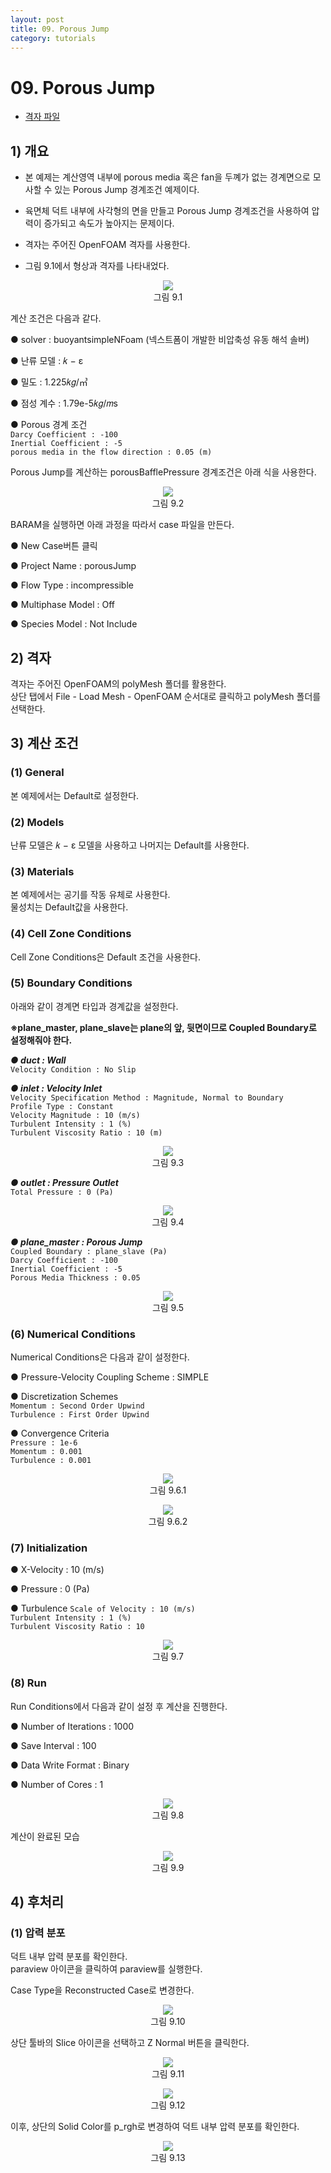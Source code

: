 ```yaml
---
layout: post
title: 09. Porous Jump
category: tutorials
---
```


# 09. Porous Jump 

* [격자 파일](https://drive.google.com/file/d/1c7RgueGF8kfG_pqA0tGbU_TbPpZ99tNG/view?usp=sharing)

## 1) 개요 
* 본 예제는 계산영역 내부에 porous media 혹은 fan을 두꼐가 없는 경계면으로 모사할 수 있는 Porous Jump 경계조건 예제이다.<br>

* 육면체 덕트 내부에 사각형의 면을 만들고 Porous Jump 경계조건을 사용하여 압력이 증가되고 속도가 높아지는 문제이다. <br>

* 격자는 주어진 OpenFOAM 격자를 사용한다.<br>

* 그림 9.1에서 형상과 격자를 나타내었다.<br>

<p align='center'>
    <img src="https://github.com/nextfoam/baram-pages/raw/main/screenshots/porousJump/9.1.png"><br>
    그림 9.1
</p>

계산 조건은 다음과 같다. <br>

●  solver : buoyantsimpleNFoam (넥스트폼이 개발한 비압축성 유동 해석 솔버) <br>

●  난류 모델 : 𝑘 − ε <br>

●  밀도 : 1.225𝑘𝑔/㎥ <br>

●  점성 계수 : 1.79e-5𝑘𝑔/𝑚s <br>

●  Porous 경계 조건<br>
```Darcy Coefficient : -100```<br>
```Inertial Coefficient : -5```<br>
```porous media in the flow direction : 0.05 (m)```<br>

Porous Jump를 계산하는 porousBafflePressure 경계조건은 아래 식을 사용한다.

<p align='center'>
    <img src="https://github.com/nextfoam/baram-pages/raw/main/screenshots/porousJump/9.2.png"><br>
    그림 9.2
</p>

BARAM을 실행하면 아래 과정을 따라서 case 파일을 만든다.<br>

●  New Case버튼 클릭<br>

●  Project Name : porousJump<br>

●  Flow Type : incompressible<br>

●  Multiphase Model : Off<br>

● Species Model : Not Include<br>

## 2) 격자
격자는 주어진 OpenFOAM의 polyMesh 폴더를 활용한다. <br>
상단 탭에서 File - Load Mesh - OpenFOAM 순서대로 클릭하고 polyMesh 폴더를 선택한다. <br>

## 3) 계산 조건
### (1) General
본 예제에서는 Default로 설정한다.<br>

### (2) Models
난류 모델은 𝑘 − ε 모델을 사용하고 나머지는 Default를 사용한다. <br>

### (3) Materials
본 예제에서는 공기를 작동 유체로 사용한다.<br>
물성치는 Default값을 사용한다.<br>

### (4) Cell Zone Conditions
Cell Zone Conditions은 Default 조건을 사용한다.<br>

### (5) Boundary Conditions
아래와 같이 경계면 타입과 경계값을 설정한다.<br>

**※plane_master, plane_slave는 plane의 앞, 뒷면이므로 Coupled Boundary로 설정해줘야 한다.<br>**

***●  duct : Wall***<br>
```Velocity Condition : No Slip```<br>

***●  inlet : Velocity Inlet***<br>
```Velocity Specification Method : Magnitude, Normal to Boundary```<br>
```Profile Type : Constant```<br>
```Velocity Magnitude : 10 (m/s)```<br>
```Turbulent Intensity : 1 (%)```<br>
```Turbulent Viscosity Ratio : 10 (m)```<br>

<p align='center'>
    <img src="https://github.com/nextfoam/baram-pages/raw/main/screenshots/porousJump/9.3.png"><br>
    그림 9.3
</p>

***●  outlet : Pressure Outlet***<br>
```Total Pressure : 0 (Pa)```<br>

<p align='center'>
    <img src="https://github.com/nextfoam/baram-pages/raw/main/screenshots/porousJump/9.4.png"><br>
    그림 9.4
</p>

***●  plane_master : Porous Jump***<br>
```Coupled Boundary : plane_slave (Pa)```<br>
```Darcy Coefficient : -100```<br>
```Inertial Coefficient : -5```<br>
```Porous Media Thickness : 0.05```<br>

<p align='center'>
    <img src="https://github.com/nextfoam/baram-pages/raw/main/screenshots/porousJump/9.5.png"><br>
    그림 9.5
</p>

### (6) Numerical Conditions
Numerical Conditions은 다음과 같이 설정한다.<br>

●  Pressure-Velocity Coupling Scheme : SIMPLE<br>

●  Discretization Schemes<br>
```Momentum : Second Order Upwind```<br>
```Turbulence : First Order Upwind```<br>

●  Convergence Criteria<br>
```Pressure : 1e-6```<br>
```Momentum : 0.001```<br>
```Turbulence : 0.001```<br>

<p align='center'>
    <img src="https://github.com/nextfoam/baram-pages/raw/main/screenshots/porousJump/9.6.1.png"><br>
    그림 9.6.1
</p>

<p align='center'>
    <img src="https://github.com/nextfoam/baram-pages/raw/main/screenshots/porousJump/9.6.2.png"><br>
    그림 9.6.2
</p>

### (7) Initialization
●  X-Velocity : 10 (m/s)<br>

●  Pressure : 0 (Pa)<br>

●  Turbulence
```Scale of Velocity : 10 (m/s)```<br>
```Turbulent Intensity : 1 (%)```<br>
```Turbulent Viscosity Ratio : 10```<br>

<p align='center'>
    <img src="https://github.com/nextfoam/baram-pages/raw/main/screenshots/porousJump/9.7.png"><br>
    그림 9.7
</p>

### (8) Run
Run Conditions에서 다음과 같이 설정 후 계산을 진행한다.<br>

●  Number of Iterations : 1000  <br>

●  Save Interval : 100  <br>

●  Data Write Format : Binary  <br>

●  Number of Cores : 1  <br>

<p align='center'>
    <img src="https://github.com/nextfoam/baram-pages/raw/main/screenshots/porousJump/9.8.png"><br>
    그림 9.8
</p>

계산이 완료된 모습

<p align='center'>
    <img src="https://github.com/nextfoam/baram-pages/raw/main/screenshots/porousJump/9.9.png"><br>
    그림 9.9
</p>

## 4) 후처리

### (1) 압력 분포
덕트 내부 압력 분포를 확인한다.<br>
paraview 아이콘을 클릭하여 paraview를 실행한다.<br>

Case Type을 Reconstructed Case로 변경한다.

<p align='center'>
    <img src="https://github.com/nextfoam/baram-pages/raw/main/screenshots/porousJump/9.10.png"><br>
    그림 9.10
</p>

상단 툴바의 Slice 아이콘을 선택하고 Z Normal 버튼을 클릭한다.<br>

<p align='center'>
    <img src="https://github.com/nextfoam/baram-pages/raw/main/screenshots/porousJump/9.11.png"><br>
    그림 9.11
</p>

<p align='center'>
    <img src="https://github.com/nextfoam/baram-pages/raw/main/screenshots/porousJump/9.12.png"><br>
    그림 9.12
</p>

이후, 상단의 Solid Color를 p_rgh로 변경하여 덕트 내부 압력 분포를 확인한다.

<p align='center'>
    <img src="https://github.com/nextfoam/baram-pages/raw/main/screenshots/porousJump/9.13.png"><br>
    그림 9.13
</p>